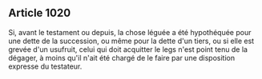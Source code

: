 Article 1020
----
Si, avant le testament ou depuis, la chose léguée a été hypothéquée pour une
dette de la succession, ou même pour la dette d'un tiers, ou si elle est grevée
d'un usufruit, celui qui doit acquitter le legs n'est point tenu de la dégager,
à moins qu'il n'ait été chargé de le faire par une disposition expresse du
testateur.
